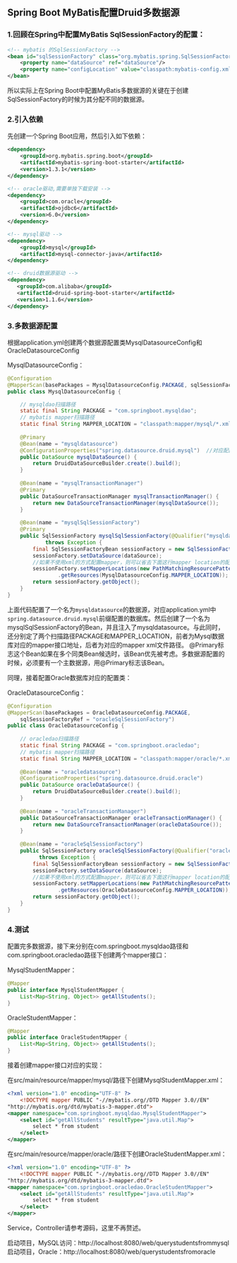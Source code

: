 ## Spring Boot MyBatis配置Druid多数据源

### 1.回顾在Spring中配置MyBatis SqlSessionFactory的配置：
```xml
<!-- mybatis 的SqlSessionFactory -->
<bean id="sqlSessionFactory" class="org.mybatis.spring.SqlSessionFactoryBean" scope="prototype">
    <property name="dataSource" ref="dataSource"/>
    <property name="configLocation" value="classpath:mybatis-config.xml"/>
</bean>
```

所以实际上在Spring Boot中配置MyBatis多数据源的关键在于创建SqlSessionFactory的时候为其分配不同的数据源。

### 2.引入依赖
先创建一个Spring Boot应用，然后引入如下依赖：
```xml
<dependency>
    <groupId>org.mybatis.spring.boot</groupId>
    <artifactId>mybatis-spring-boot-starter</artifactId>
    <version>1.3.1</version>
</dependency>

<!-- oracle驱动,需要单独下载安装 -->
<dependency>
    <groupId>com.oracle</groupId>
    <artifactId>ojdbc6</artifactId>
    <version>6.0</version>
</dependency>

<!-- mysql驱动 -->
<dependency>
    <groupId>mysql</groupId>
    <artifactId>mysql-connector-java</artifactId>
</dependency>

<!-- druid数据源驱动 -->
<dependency>
   <groupId>com.alibaba</groupId>
   <artifactId>druid-spring-boot-starter</artifactId>
   <version>1.1.6</version>
</dependency>
```

### 3.多数据源配置
根据application.yml创建两个数据源配置类MysqlDatasourceConfig和OracleDatasourceConfig

MysqlDatasourceConfig：
```java
@Configuration
@MapperScan(basePackages = MysqlDatasourceConfig.PACKAGE, sqlSessionFactoryRef = "mysqlSqlSessionFactory")
public class MysqlDatasourceConfig {

    // mysqldao扫描路径
    static final String PACKAGE = "com.springboot.mysqldao";
    // mybatis mapper扫描路径
    static final String MAPPER_LOCATION = "classpath:mapper/mysql/*.xml";
    
    @Primary
    @Bean(name = "mysqldatasource")
    @ConfigurationProperties("spring.datasource.druid.mysql")  //对应配置文件 定义的名称
    public DataSource mysqlDataSource() {
        return DruidDataSourceBuilder.create().build();
    }
    
    @Bean(name = "mysqlTransactionManager")
    @Primary
    public DataSourceTransactionManager mysqlTransactionManager() {
        return new DataSourceTransactionManager(mysqlDataSource());
    }
    
    @Bean(name = "mysqlSqlSessionFactory")
    @Primary
    public SqlSessionFactory mysqlSqlSessionFactory(@Qualifier("mysqldatasource") DataSource dataSource)
            throws Exception {
        final SqlSessionFactoryBean sessionFactory = new SqlSessionFactoryBean();
        sessionFactory.setDataSource(dataSource);
        //如果不使用xml的方式配置mapper，则可以省去下面这行mapper location的配置。
        sessionFactory.setMapperLocations(new PathMatchingResourcePatternResolver()
                .getResources(MysqlDatasourceConfig.MAPPER_LOCATION));
        return sessionFactory.getObject();
    }
}
```

上面代码配置了一个名为`mysqldatasource`的数据源，对应application.yml中`spring.datasource.druid.mysql`前缀配置的数据库。然后创建了一个名为mysqlSqlSessionFactory的Bean，并且注入了mysqldatasource。与此同时，还分别定了两个扫描路径PACKAGE和MAPPER_LOCATION，前者为Mysql数据库对应的mapper接口地址，后者为对应的mapper xml文件路径。
@Primary标志这个Bean如果在多个同类Bean候选时，该Bean优先被考虑。多数据源配置的时候，必须要有一个主数据源，用@Primary标志该Bean。


同理，接着配置Oracle数据库对应的配置类：

OracleDatasourceConfig：
```java
@Configuration
@MapperScan(basePackages = OracleDatasourceConfig.PACKAGE, 
    sqlSessionFactoryRef = "oracleSqlSessionFactory")
public class OracleDatasourceConfig {
	
    // oracledao扫描路径
    static final String PACKAGE = "com.springboot.oracledao"; 
    // mybatis mapper扫描路径
    static final String MAPPER_LOCATION = "classpath:mapper/oracle/*.xml";
    
    @Bean(name = "oracledatasource")
    @ConfigurationProperties("spring.datasource.druid.oracle")
    public DataSource oracleDataSource() {
        return DruidDataSourceBuilder.create().build();
    }
    
    @Bean(name = "oracleTransactionManager")
    public DataSourceTransactionManager oracleTransactionManager() {
        return new DataSourceTransactionManager(oracleDataSource());
    }
    
    @Bean(name = "oracleSqlSessionFactory")
    public SqlSessionFactory oracleSqlSessionFactory(@Qualifier("oracledatasource") DataSource dataSource) 
          throws Exception {
        final SqlSessionFactoryBean sessionFactory = new SqlSessionFactoryBean();
        sessionFactory.setDataSource(dataSource);
        //如果不使用xml的方式配置mapper，则可以省去下面这行mapper location的配置。
        sessionFactory.setMapperLocations(new PathMatchingResourcePatternResolver()
                .getResources(OracleDatasourceConfig.MAPPER_LOCATION));
        return sessionFactory.getObject();
    }
}
```


### 4.测试
配置完多数据源，接下来分别在com.springboot.mysqldao路径和com.springboot.oracledao路径下创建两个mapper接口：

MysqlStudentMapper：

```java
@Mapper
public interface MysqlStudentMapper {
    List<Map<String, Object>> getAllStudents();
}
```

OracleStudentMapper：
```java
@Mapper
public interface OracleStudentMapper {
    List<Map<String, Object>> getAllStudents();
}
```

接着创建mapper接口对应的实现：

在src/main/resource/mapper/mysql/路径下创建MysqlStudentMapper.xml：
```xml
<?xml version="1.0" encoding="UTF-8" ?>    
    <!DOCTYPE mapper PUBLIC "-//mybatis.org//DTD Mapper 3.0//EN"   
"http://mybatis.org/dtd/mybatis-3-mapper.dtd">     
<mapper namespace="com.springboot.mysqldao.MysqlStudentMapper">  
    <select id="getAllStudents" resultType="java.util.Map">
        select * from student
    </select>
</mapper>
```

在src/main/resource/mapper/oracle/路径下创建OracleStudentMapper.xml：
```xml
<?xml version="1.0" encoding="UTF-8" ?>    
    <!DOCTYPE mapper PUBLIC "-//mybatis.org//DTD Mapper 3.0//EN"   
"http://mybatis.org/dtd/mybatis-3-mapper.dtd">     
<mapper namespace="com.springboot.oracledao.OracleStudentMapper">  
    <select id="getAllStudents" resultType="java.util.Map">
        select * from student
    </select>
</mapper>
```

Service，Controller请参考源码，这里不再赘述。


启动项目，MySQL访问：http://localhost:8080/web/querystudentsfrommysql
启动项目，Oracle：http://localhost:8080/web/querystudentsfromoracle